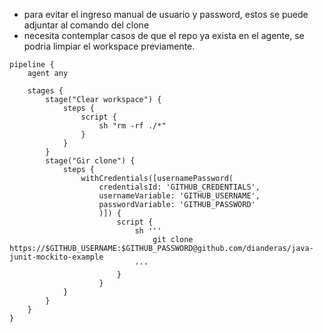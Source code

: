 - para evitar el ingreso manual de usuario y password, estos se puede adjuntar al comando del clone
- necesita contemplar casos de que el repo ya exista en el agente, se podria limpiar el workspace previamente.

```
pipeline {
    agent any
    
    stages {
        stage("Clear workspace") {
            steps {
                script {
                    sh "rm -rf ./*"
                }
            }
        }
        stage("Gir clone") {
            steps {
                withCredentials([usernamePassword(
                    credentialsId: 'GITHUB_CREDENTIALS',
                    usernameVariable: 'GITHUB_USERNAME',
                    passwordVariable: 'GITHUB_PASSWORD'
                    )]) {
                        script {
                            sh '''
                                git clone https://$GITHUB_USERNAME:$GITHUB_PASSWORD@github.com/dianderas/java-junit-mockito-example
                            '''
                        }
                    }
            }
        }
    }
}
```
